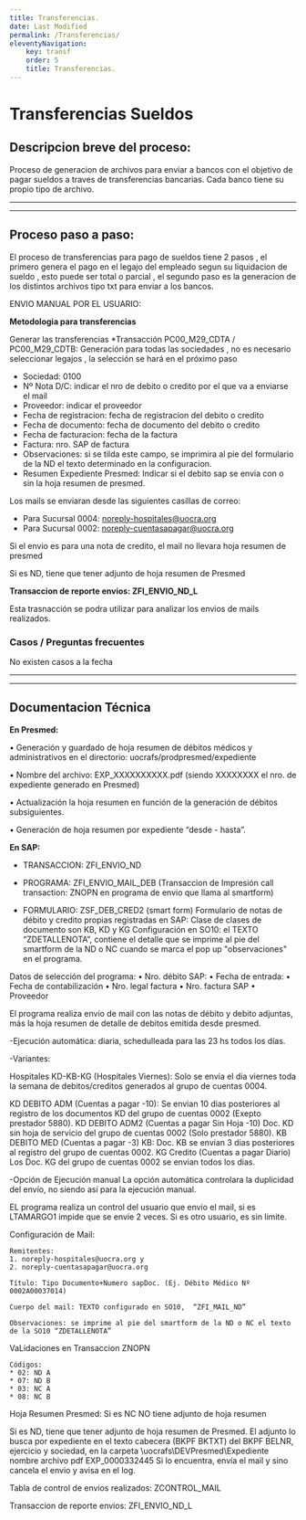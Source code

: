 ```yaml
---
title: Transferencias.
date: Last Modified
permalink: /Transferencias/
eleventyNavigation:
    key: transf
    order: 5
    title: Transferencias.
---
```


# Transferencias Sueldos


## Descripcion breve del proceso:
Proceso de generacion de archivos para enviar a bancos con el objetivo de pagar sueldos a traves de transferencias bancarias. Cada banco tiene su propio tipo de archivo.

***
***

## Proceso paso a paso:
El proceso de transferencias para pago de sueldos tiene  2 pasos , el primero genera el pago en el legajo del empleado segun su liquidacion de sueldo , esto puede ser total o parcial , el segundo paso es la generacion de los distintos archivos tipo txt para enviar a los bancos.

ENVIO MANUAL POR EL USUARIO:

**Metodologia para transferencias**

Generar las transferencias
*Transacción  PC00_M29_CDTA / PC00_M29_CDTB: 
Generación  para todas las sociedades , no es necesario seleccionar legajos , la selección se hará en el próximo paso
* Sociedad: 0100
* Nº Nota D/C: indicar el nro de debito o credito por el que va a enviarse el mail
* Proveedor: indicar el proveedor
* Fecha de registracion: fecha de registracion del debito o credito
* Fecha de documento: fecha de documento del debito o credito
* Fecha de facturacion: fecha de la factura
* Factura: nro. SAP de factura
* Observaciones: si se tilda este campo, se imprimira al pie del formulario de la ND el texto determinado en la configuracion.
* Resumen Expediente Presmed: Indicar si el debito sap se envia con o sin la hoja resumen de presmed.

Los mails se enviaran desde las siguientes casillas de correo: 
- Para Sucursal 0004: noreply-hospitales@uocra.org 
- Para Sucursal 0002: noreply-cuentasapagar@uocra.org

Si el envio es para una nota de credito, el mail no llevara hoja resumen de presmed

Si es ND, tiene que tener adjunto de hoja resumen de Presmed

**Transaccion de reporte envios: ZFI_ENVIO_ND_L**

Esta trasnacción se podra utilizar para analizar los envios de mails realizados.


### Casos / Preguntas frecuentes
No existen casos a la fecha 

***
***
## Documentacion Técnica

**En Presmed:**

•	Generación y guardado de hoja resumen de débitos médicos y administrativos en el directorio: uocrafs/prodpresmed/expediente 

•	Nombre del archivo: EXP_XXXXXXXXXX.pdf (siendo XXXXXXXX el nro. de expediente generado en Presmed) 

•	Actualización  la hoja resumen en función de la generación de débitos subsiguientes.

•	Generación de hoja resumen por expediente “desde - hasta”.


**En SAP:** 

* TRANSACCION: ZFI_ENVIO_ND

* PROGRAMA: ZFI_ENVIO_MAIL_DEB 
(Transaccion de Impresión call transaction: ZNOPN en programa de envio que llama al smartform)

* FORMULARIO:  ZSF_DEB_CRED2 (smart form) 
Formulario de notas de débito y credito propias registradas en SAP: Clase de clases de documento son KB, KD y KG
Configuración en SO10: el TEXTO “ZDETALLENOTA”, contiene el detalle que se imprime al pie del smartform de la ND o NC cuando se marca el pop up "observaciones" en el programa.

Datos de selección del programa:
•	Nro. débito SAP:
•	Fecha de entrada:
•	Fecha de contabilización
•	Nro. legal factura
•	Nro. factura SAP 
•	Proveedor

El programa realiza envío de mail con las notas de débito y debito adjuntas, más la hoja resumen de detalle de debitos emitida desde presmed.

-Ejecución automática: diaria,  schedulleada para las 23 hs todos los días.

-Variantes:

Hospitales KD-KB-KG (Hospitales Viernes):
Solo se envia el dia viernes toda la semana de debitos/creditos generados al grupo de cuentas 0004.

KD DEBITO ADM (Cuentas a pagar -10): Se envian 10 dias posteriores al registro de los documentos KD del grupo de cuentas 0002 (Exepto prestador 5880).
KD DEBITO ADM2 (Cuentas a pagar Sin Hoja -10)
Doc. KD sin hoja de servicio del grupo de cuentas 0002 (Solo prestador 5880).
KB DEBITO MED (Cuentas a pagar -3)
KB: Doc. KB se envian 3 dias posteriores al registro del grupo de cuentas 0002.
KG Credito (Cuentas a pagar Diario)
Los Doc. KG del grupo de cuentas 0002 se envian todos los dias.

-Opción de Ejecución manual 
La opción automática controlara la duplicidad del envío, no siendo así para la ejecución manual.

EL programa realiza un control del usuario que envio el mail, si es LTAMARGO1 impide que se envie 2 veces. Si es otro usuario, es sin limite.


Configuración de Mail: 

    Remitentes: 
    1. noreply-hospitales@uocra.org y 
    2. noreply-cuentasapagar@uocra.org

    Título: Tipo Documento+Numero sapDoc. (Ej. Débito Médico Nº 0002A00037014)

    Cuerpo del mail: TEXTO configurado en SO10,  “ZFI_MAIL_ND”

    Observaciones: se imprime al pie del smartform de la ND o NC el texto de la SO10 “ZDETALLENOTA”

VaLidaciones en Transaccion ZNOPN 

    Códigos:
    * 02: ND A
    * 07: ND B
    * 03: NC A
    * 08: NC B

Hoja Resumen Presmed:
Si es NC NO tiene adjunto de hoja resumen

Si es ND, tiene que tener adjunto de hoja resumen de Presmed. El adjunto lo busca por expediente en el texto cabecera (BKPF BKTXT) del BKPF BELNR, ejercicio y sociedad, en la carpeta \\uocrafs\DEVPresmed\Expediente nombre archivo pdf EXP_0000332445
Si lo encuentra, envía el mail y sino cancela el envio y avisa en el log.


Tabla de control de envios realizados: 
ZCONTROL_MAIL

Transaccion de reporte envios: ZFI_ENVIO_ND_L

